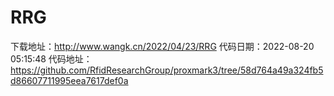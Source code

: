 # RRG
下载地址：http://www.wangk.cn/2022/04/23/RRG
代码日期：2022-08-20 05:15:48
代码地址：https://github.com/RfidResearchGroup/proxmark3/tree/58d764a49a324fb5d86607711995eea7617def0a
